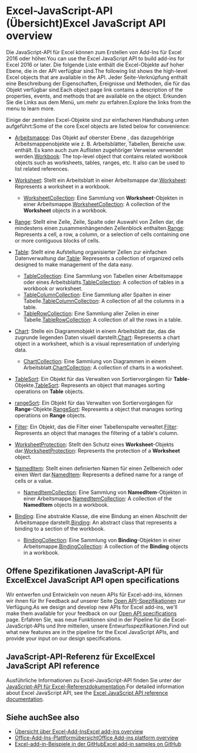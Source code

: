 # <a name="excel-javascript-api-overview"></a><span data-ttu-id="ae68e-101">Excel-JavaScript-API (Übersicht)</span><span class="sxs-lookup"><span data-stu-id="ae68e-101">Excel JavaScript API overview</span></span>

<span data-ttu-id="ae68e-102">Die JavaScript-API für Excel können zum Erstellen von Add-Ins für Excel 2016 oder höher.</span><span class="sxs-lookup"><span data-stu-id="ae68e-102">You can use the Excel JavaScript API to build add-ins for Excel 2016 or later.</span></span> <span data-ttu-id="ae68e-103">Die folgende Liste enthält die Excel-Objekte auf hoher Ebene, die in der API verfügbar sind.</span><span class="sxs-lookup"><span data-stu-id="ae68e-103">The following list shows the high-level Excel objects that are available in the API.</span></span> <span data-ttu-id="ae68e-104">Jeder Seite-Verknüpfung enthält eine Beschreibung der Eigenschaften, Ereignisse und Methoden, die für das Objekt verfügbar sind.</span><span class="sxs-lookup"><span data-stu-id="ae68e-104">Each object page link contains a description of the properties, events, and methods that are available on the object.</span></span> <span data-ttu-id="ae68e-105">Erkunden Sie die Links aus dem Menü, um mehr zu erfahren.</span><span class="sxs-lookup"><span data-stu-id="ae68e-105">Explore the links from the menu to learn more.</span></span>

<span data-ttu-id="ae68e-106">Einige der zentralen Excel-Objekte sind zur einfacheren Handhabung unten aufgeführt:</span><span class="sxs-lookup"><span data-stu-id="ae68e-106">Some of the core Excel objects are listed below for convenience:</span></span> 

- <span data-ttu-id="ae68e-107">[Arbeitsmappe](/javascript/api/excel/excel.workbook): Das Objekt auf oberster Ebene , das dazugehörige Arbeitsmappenobjekte wie z. B. Arbeitsblätter, Tabellen, Bereiche usw. enthält. Es kann auch zum Auflisten zugehöriger Verweise verwendet werden.</span><span class="sxs-lookup"><span data-stu-id="ae68e-107">[Workbook](/javascript/api/excel/excel.workbook): The top-level object that contains related workbook objects such as worksheets, tables, ranges, etc. It also can be used to list related references.</span></span>

- <span data-ttu-id="ae68e-108">[Worksheet](/javascript/api/excel/excel.worksheet): Stellt ein Arbeitsblatt in einer Arbeitsmappe dar.</span><span class="sxs-lookup"><span data-stu-id="ae68e-108">[Worksheet](/javascript/api/excel/excel.worksheet): Represents a worksheet in a workbook.</span></span> 
    - <span data-ttu-id="ae68e-109">[WorksheetCollection](/javascript/api/excel/excel.worksheetcollection): Eine Sammlung von **Worksheet**-Objekten in einer Arbeitsmappe.</span><span class="sxs-lookup"><span data-stu-id="ae68e-109">[WorksheetCollection](/javascript/api/excel/excel.worksheetcollection): A collection of the **Worksheet** objects in a workbook.</span></span>

- <span data-ttu-id="ae68e-110">[Range](/javascript/api/excel/excel.range): Stellt eine Zelle, Zeile, Spalte oder Auswahl von Zellen dar, die mindestens einen zusammenhängenden Zellenblock enthalten.</span><span class="sxs-lookup"><span data-stu-id="ae68e-110">[Range](/javascript/api/excel/excel.range): Represents a cell, a row, a column, or a selection of cells containing one or more contiguous blocks of cells.</span></span>

- <span data-ttu-id="ae68e-111">[Table](/javascript/api/excel/excel.table): Stellt eine Aufstellung organisierter Zellen zur einfachen Datenverwaltung dar.</span><span class="sxs-lookup"><span data-stu-id="ae68e-111">[Table](/javascript/api/excel/excel.table): Represents a collection of organized cells designed to make management of the data easy.</span></span>
    - <span data-ttu-id="ae68e-112">[TableCollection](/javascript/api/excel/excel.tablecollection): Eine Sammlung von Tabellen einer Arbeitsmappe oder eines Arbeitsblatts.</span><span class="sxs-lookup"><span data-stu-id="ae68e-112">[TableCollection](/javascript/api/excel/excel.tablecollection): A collection of tables in a workbook or worksheet.</span></span>
    - <span data-ttu-id="ae68e-113">[TableColumnCollection](/javascript/api/excel/excel.tablecolumncollection): Eine Sammlung aller Spalten in einer Tabelle.</span><span class="sxs-lookup"><span data-stu-id="ae68e-113">[TableColumnCollection](/javascript/api/excel/excel.tablecolumncollection): A collection of all the columns in a table.</span></span>
    - <span data-ttu-id="ae68e-114">[TableRowCollection](/javascript/api/excel/excel.tablerowcollection): Eine Sammlung aller Zeilen in einer Tabelle.</span><span class="sxs-lookup"><span data-stu-id="ae68e-114">[TableRowCollection](/javascript/api/excel/excel.tablerowcollection): A collection of all the rows in a table.</span></span>

- <span data-ttu-id="ae68e-115">[Chart](/javascript/api/excel/excel.chart): Stelle ein Diagrammobjekt in einem Arbeitsblatt dar, das die zugrunde liegenden Daten visuell darstellt.</span><span class="sxs-lookup"><span data-stu-id="ae68e-115">[Chart](/javascript/api/excel/excel.chart): Represents a chart object in a worksheet, which is a visual representation of underlying data.</span></span>
    - <span data-ttu-id="ae68e-116">[ChartCollection](/javascript/api/excel/excel.chartcollection): Eine Sammlung von Diagrammen in einem Arbeitsblatt.</span><span class="sxs-lookup"><span data-stu-id="ae68e-116">[ChartCollection](/javascript/api/excel/excel.chartcollection): A collection of charts in a worksheet.</span></span>

- <span data-ttu-id="ae68e-117">[TableSort](/javascript/api/excel/excel.tablesort): Ein Objekt für das Verwalten von Sortiervorgängen für **Table**-Objekte.</span><span class="sxs-lookup"><span data-stu-id="ae68e-117">[TableSort](/javascript/api/excel/excel.tablesort): Represents an object that manages sorting operations on **Table** objects.</span></span>

- <span data-ttu-id="ae68e-118">[rangeSort](/javascript/api/excel/excel.rangesort): Ein Objekt für das Verwalten von Sortiervorgängen für **Range**-Objekte.</span><span class="sxs-lookup"><span data-stu-id="ae68e-118">[RangeSort](/javascript/api/excel/excel.rangesort): Represents a object that manages sorting operations on **Range** objects.</span></span>

- <span data-ttu-id="ae68e-119">[Filter](/javascript/api/excel/excel.filter): Ein Objekt, das die Filter einer Tabellenspalte verwaltet.</span><span class="sxs-lookup"><span data-stu-id="ae68e-119">[Filter](/javascript/api/excel/excel.filter): Represents an object that manages the filtering of a table's column.</span></span>

- <span data-ttu-id="ae68e-120">[WorksheetProtection](/javascript/api/excel/excel.worksheetprotection): Stellt den Schutz eines **Worksheet**-Objekts dar.</span><span class="sxs-lookup"><span data-stu-id="ae68e-120">[WorksheetProtection](/javascript/api/excel/excel.worksheetprotection): Represents the protection of a **Worksheet** object.</span></span>

- <span data-ttu-id="ae68e-121">[NamedItem](/javascript/api/excel/excel.nameditem): Stellt einen definierten Namen für einen Zellbereich oder einen Wert dar.</span><span class="sxs-lookup"><span data-stu-id="ae68e-121">[NamedItem](/javascript/api/excel/excel.nameditem): Represents a defined name for a range of cells or a value.</span></span> 
    - <span data-ttu-id="ae68e-122">[NamedItemCollection](/javascript/api/excel/excel.nameditemcollection): Eine Sammlung von **NamedItem**-Objekten in einer Arbeitsmappe.</span><span class="sxs-lookup"><span data-stu-id="ae68e-122">[NamedItemCollection](/javascript/api/excel/excel.nameditemcollection): A collection of the **NamedItem** objects in a workbook.</span></span>

- <span data-ttu-id="ae68e-123">[Binding](/javascript/api/excel/excel.binding): Eine abstrakte Klasse, die eine Bindung an einen Abschnitt der Arbeitsmappe darstellt.</span><span class="sxs-lookup"><span data-stu-id="ae68e-123">[Binding](/javascript/api/excel/excel.binding): An abstract class that represents a binding to a section of the workbook.</span></span>
    - <span data-ttu-id="ae68e-124">[BindingCollection](/javascript/api/excel/excel.bindingcollection): Eine Sammlung von **Binding**-Objekten in einer Arbeitsmappe.</span><span class="sxs-lookup"><span data-stu-id="ae68e-124">[BindingCollection](/javascript/api/excel/excel.bindingcollection): A collection of the **Binding** objects in a workbook.</span></span>

## <a name="excel-javascript-api-open-specifications"></a><span data-ttu-id="ae68e-125">Offene Spezifikationen JavaScript-API für Excel</span><span class="sxs-lookup"><span data-stu-id="ae68e-125">Excel JavaScript API open specifications</span></span>

<span data-ttu-id="ae68e-126">Wir entwerfen und Entwickeln von neuen APIs für Excel-add-ins, können wir ihnen für Ihr Feedback auf unserer Seite [Open API-Spezifikationen](../openspec.md) zur Verfügung.</span><span class="sxs-lookup"><span data-stu-id="ae68e-126">As we design and develop new APIs for Excel add-ins, we'll make them available for your feedback on our [Open API specifications](../openspec.md) page.</span></span> <span data-ttu-id="ae68e-127">Erfahren Sie, was neue Funktionen sind in der Pipeline für die Excel-JavaScript-APIs und Ihre mitteilen, unsere Entwurfsspezifikationen.</span><span class="sxs-lookup"><span data-stu-id="ae68e-127">Find out what new features are in the pipeline for the Excel JavaScript APIs, and provide your input on our design specifications.</span></span>

## <a name="excel-javascript-api-reference"></a><span data-ttu-id="ae68e-128">JavaScript-API-Referenz für Excel</span><span class="sxs-lookup"><span data-stu-id="ae68e-128">Excel JavaScript API reference</span></span>

<span data-ttu-id="ae68e-129">Ausführliche Informationen zu Excel-JavaScript-API finden Sie unter der [JavaScript-API für Excel-Referenzdokumentation](/javascript/api/excel).</span><span class="sxs-lookup"><span data-stu-id="ae68e-129">For detailed information about Excel JavaScript API, see the [Excel JavaScript API reference documentation](/javascript/api/excel).</span></span>

## <a name="see-also"></a><span data-ttu-id="ae68e-130">Siehe auch</span><span class="sxs-lookup"><span data-stu-id="ae68e-130">See also</span></span>

- [<span data-ttu-id="ae68e-131">Übersicht über Excel-Add-Ins</span><span class="sxs-lookup"><span data-stu-id="ae68e-131">Excel add-ins overview</span></span>](https://docs.microsoft.com/office/dev/add-ins/excel/excel-add-ins-overview)
- [<span data-ttu-id="ae68e-132">Office-Add-Ins-Plattformübersicht</span><span class="sxs-lookup"><span data-stu-id="ae68e-132">Office Add-ins platform overview</span></span>](https://docs.microsoft.com/office/dev/add-ins/overview/office-add-ins)
- [<span data-ttu-id="ae68e-133">Excel-add-in-Beispiele in der GitHub</span><span class="sxs-lookup"><span data-stu-id="ae68e-133">Excel add-in samples on GitHub</span></span>](https://github.com/OfficeDev?utf8=%E2%9C%93&q=Excel)
